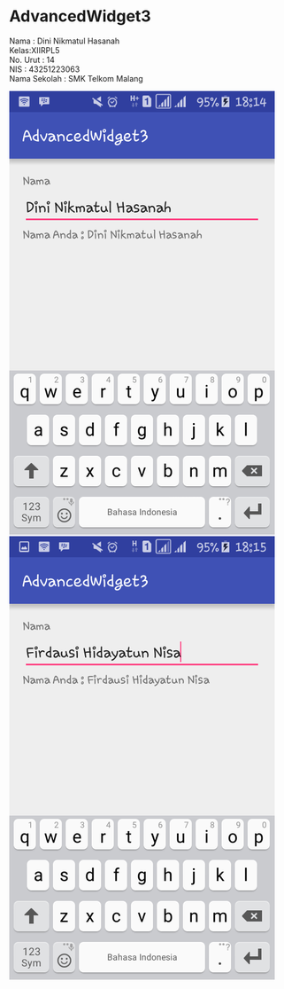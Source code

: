 # AdvancedWidget3

Nama : Dini Nikmatul Hasanah <br>
Kelas:XIIRPL5 <br>
No. Urut : 14 <br>
NIS : 43251223063 <br>
Nama Sekolah : SMK Telkom Malang <br>

![Screenshot_2016-10-06-18-14-27](https://github.com/DiniNikmatulHasanah/AdvancedWidget3/blob/master/Screenshot_2016-10-06-18-14-27.png)
![Screenshot_2016-10-06-18-15-16](https://github.com/DiniNikmatulHasanah/AdvancedWidget3/blob/master/Screenshot_2016-10-06-18-15-16.png)

